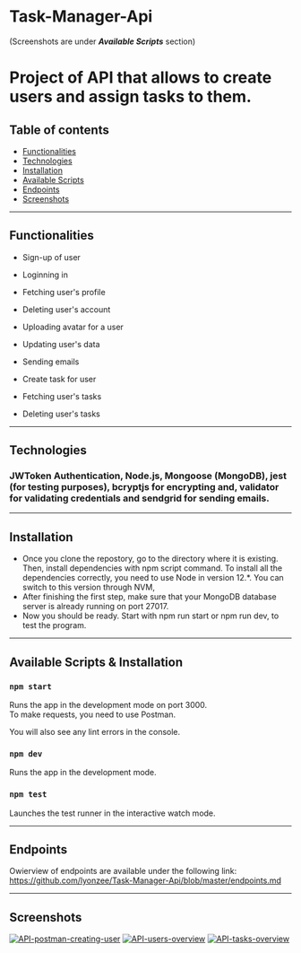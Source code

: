 # Task-Manager-Api

(Screenshots are under **_Available Scripts_** section)

# Project of API that allows to create users and assign tasks to them.

## Table of contents

* [Functionalities](#functionalities)
* [Technologies](#technologies)
* [Installation](#installation)
* [Available Scripts](#available-scripts)
* [Endpoints](#endpoints)
* [Screenshots](#screenshots)

_________________________________________________________________________________

## Functionalities

* Sign-up of user
* Loginning in
* Fetching user's profile
* Deleting user's account
* Uploading avatar for a user
* Updating user's data
* Sending emails

* Create task for user
* Fetching user's tasks
* Deleting user's tasks

_________________________________________________________________________________

## Technologies 

### JWToken Authentication, Node.js, Mongoose (MongoDB), jest (for testing purposes), bcryptjs for encrypting and, validator for validating credentials and sendgrid for sending emails.

_________________________________________________________________________________

## Installation

* Once you clone the repostory, go to the directory where it is existing. Then, install dependencies with npm script command.
To install all the dependencies correctly, you need to use Node in version 12.*. You can switch to this version through NVM,
* After finishing the first step, make sure that your MongoDB database server is already running on port 27017.
* Now you should be ready. Start with npm run start or npm run dev, to test the program.

_________________________________________________________________________________

## Available Scripts & Installation

### `npm start`

Runs the app in the development mode on port 3000.<br />
To make requests, you need to use Postman.

You will also see any lint errors in the console.

### `npm dev`

Runs the app in the development mode.<br />

### `npm test`

Launches the test runner in the interactive watch mode.<br />

_________________________________________________________________________________

## Endpoints

Owierview of endpoints are available under the following link:
https://github.com/lyonzee/Task-Manager-Api/blob/master/endpoints.md

__________________________________________________________________________________

## Screenshots

<a href="https://ibb.co/zhTgLn5"><img src="https://i.ibb.co/SX4g1sx/API-postman-creating-user.png" alt="API-postman-creating-user" border="0"></a>
<a href="https://ibb.co/FmL6RqM"><img src="https://i.ibb.co/WG4nmpw/API-users-overview.png" alt="API-users-overview" border="0"></a>
<a href="https://ibb.co/6wkhK6J"><img src="https://i.ibb.co/B39Dh8K/API-tasks-overview.png" alt="API-tasks-overview" border="0"></a>

